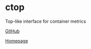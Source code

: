 # ctop

Top-like interface for container metrics

[GitHub](https://github.com/bcicen/ctop)

[Homepage](https://ctop.sh/)
